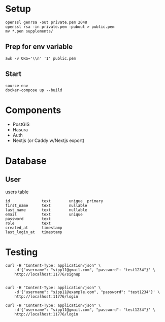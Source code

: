 # Setup

    openssl genrsa -out private.pem 2048
    openssl rsa -in private.pem -pubout > public.pem
    mv *.pen supplements/

## Prep for env variable

    awk -v ORS='\\n' '1' public.pem

## Start

    source env
    docker-compose up --build

# Components

- PostGIS
- Hasura
- Auth
- Nextjs (or Caddy w/Nextjs export)

# Database

## User

users table

    id              text        unique  primary
    first_name      text        nullable
    last_name       text        nullable
    email           text        unique
    password        text
    role            text
    created_at      timestamp
    last_login_at   timestamp

# Testing

    curl -H "Content-Type: application/json" \
        -d'{"username": "sipp11@gmail.com", "password": "test1234"}' \
        http://localhost:11776/signup


    curl -H "Content-Type: application/json" \
        -d'{"username": "sipp11@example.com", "password": "test1234"}' \
        http://localhost:11776/login

    curl -H "Content-Type: application/json" \
        -d'{"username": "sipp11@gmail.com", "password": "test1234"}' \
        http://localhost:11776/login
